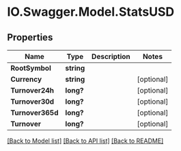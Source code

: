 # IO.Swagger.Model.StatsUSD
## Properties

Name | Type | Description | Notes
------------ | ------------- | ------------- | -------------
**RootSymbol** | **string** |  | 
**Currency** | **string** |  | [optional] 
**Turnover24h** | **long?** |  | [optional] 
**Turnover30d** | **long?** |  | [optional] 
**Turnover365d** | **long?** |  | [optional] 
**Turnover** | **long?** |  | [optional] 

[[Back to Model list]](../README.md#documentation-for-models) [[Back to API list]](../README.md#documentation-for-api-endpoints) [[Back to README]](../README.md)

